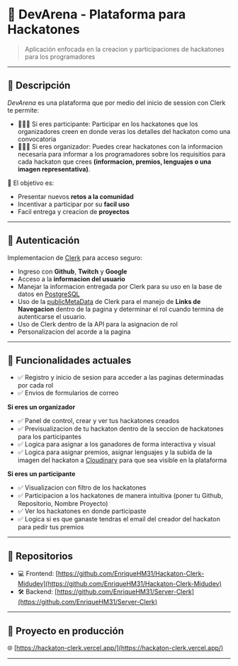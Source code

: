 # 🧠 DevArena - Plataforma para Hackatones

> Aplicación enfocada en la creacion y participaciones de hackatones para los programadores 

---

## 📝 Descripción

*DevArena* es una plataforma que por medio del inicio de session con Clerk te permite:
- 🧑🏻‍💻 Si eres participante: Participar en los hackatones que los organizadores creen en donde veras los detalles del hackaton como una convocatoria 
- 🤵🏻‍♂️ Si eres organizador: Puedes crear hackatones con la informacion necesaria para informar a los programadores sobre los requisitios para cada hackaton que crees **(informacion, premios, lenguajes o una imagen representativa)**. 

🎯 El objetivo es:

- Presentar nuevos **retos a la comunidad**
- Incentivar a participar por su  **facil uso**
- Facil entrega y creacion de **proyectos**

---

## 🔐 Autenticación

Implementacion de [Clerk](https://clerk.dev/) para acceso seguro:

- Ingreso con **Github**, **Twitch** y **Google**
- Acceso a la **informacion del usuario**
- Manejar la informacion entregada por Clerk para su uso en la base de datos en [PostgreSQL](https://www.postgresql.org/)
- Uso de la [publicMetaData](https://clerk.com/docs/users/metadata) de Clerk para el manejo de **Links de Navegacion** dentro de la pagina y determinar el rol cuando termina de autenticarse el usuario.
- Uso de Clerk dentro de la API para la asignacion de rol
- Personalizacion del <UserProfile /> acorde a la pagina

---

## 💊 Funcionalidades actuales

- ✅ Registro y inicio de sesion para acceder a las paginas determinadas por cada rol 
- ✅ Envios de formularios de correo 

**Si eres un organizador**
- ✅ Panel de control, crear y ver tus hackatones creados 
- ✅ Previsualizacion de tu hackaton dentro de la seccion de hackatones para los participantes
- ✅ Logica para asignar a los ganadores de forma interactiva y visual
- ✅ Logica para asignar premios, asignar lenguajes y la subida de la  imagen del hackaton a [Cloudinary](https://cloudinary.com/) para que sea visible en la plataforma

**Si eres un participante**
- ✅ Visualizacion con filtro de los hackatones
- ✅ Participacion a los hackatones de manera intuitiva (poner tu Github, Repositorio, Nombre Proyecto)
- ✅ Ver los hackatones en donde participaste
- ✅ Logica si es que ganaste tendras el email del creador del hackaton para pedir tus premios

---

## 💼 Repositorios

- 💻 Frontend: [https://github.com/EnriqueHM31/Hackaton-Clerk-Midudev](https://github.com/EnriqueHM31/Hackaton-Clerk-Midudev)
- 🛠️ Backend:  [https://github.com/EnriqueHM31/Server-Clerk](https://github.com/EnriqueHM31/Server-Clerk)

---


## 🔗 Proyecto en producción

🌐 [https://hackaton-clerk.vercel.app/](https://hackaton-clerk.vercel.app/)

---
